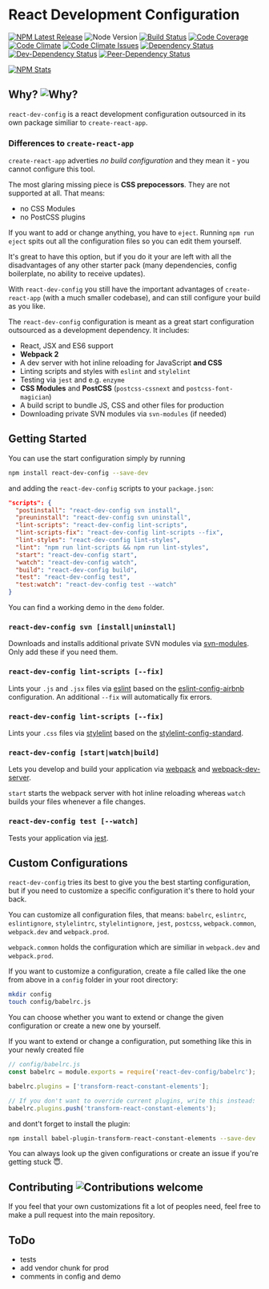 # React Development Configuration

[![NPM Latest Release][npm-image]][npm-url]
![Node Version][node-version-image]
[![Build Status][build-image]][build-url]
[![Code Coverage][coverage-image]][coverage-url]
[![Code Climate][code-climate-image]][code-climate-url]
[![Code Climate Issues][code-climate-issues-image]][code-climate-issues-url]
[![Dependency Status][dependency-image]][dependency-url]
[![Dev-Dependency Status][dev-dependency-image]][dev-dependency-url]
[![Peer-Dependency Status][peer-dependency-image]][peer-dependency-url]

[![NPM Stats][npm-stats-image]][npm-url]

[npm-image]: https://badge.fury.io/js/react-dev-config.svg
[npm-stats-image]: https://nodei.co/npm/react-dev-config.png?downloads=true&downloadRank=true&stars=true
[npm-url]: https://www.npmjs.com/package/react-dev-config
[node-version-image]: https://img.shields.io/node/v/react-dev-config.svg
[build-image]: https://travis-ci.org/rusty1s/react-dev-config.svg?branch=master
[build-url]: https://travis-ci.org/rusty1s/react-dev-config
[coverage-image]: https://img.shields.io/codecov/c/github/rusty1s/react-dev-config.svg
[coverage-url]: https://codecov.io/github/rusty1s/react-dev-config?branch=master
[code-climate-image]: https://codeclimate.com/github/rusty1s/react-dev-config/badges/gpa.svg
[code-climate-url]: https://codeclimate.com/github/rusty1s/react-dev-config
[code-climate-issues-image]: https://codeclimate.com/github/rusty1s/react-dev-config/badges/issue_count.svg
[code-climate-issues-url]: https://codeclimate.com/github/rusty1s/react-dev-config/issues
[dependency-image]: https://david-dm.org/rusty1s/react-dev-config.svg
[dependency-url]: https://david-dm.org/rusty1s/react-dev-config
[dev-dependency-image]: https://david-dm.org/rusty1s/react-dev-config/dev-status.svg
[dev-dependency-url]: https://david-dm.org/rusty1s/react-dev-config?type=dev
[peer-dependency-image]: https://david-dm.org/rusty1s/react-dev-config/peer-status.svg
[peer-dependency-url]: https://david-dm.org/rusty1s/react-dev-config?type=peer

## Why? ![Why?][why]

[why]: https://img.shields.io/badge/start%20with-why%3F-brightgreen.svg

`react-dev-config` is a react development configuration outsourced in its own
package similiar to `create-react-app`.

### Differences to `create-react-app`

`create-react-app` adverties *no build configuration* and they mean it - you
cannot configure this tool.

The most glaring missing piece is **CSS prepocessors**. They are not supported
at all. That means:

* no CSS Modules
* no PostCSS plugins

If you want to add or change anything, you have to `eject`. Running `npm run
eject` spits out all the configuration files so you can edit them yourself.

It's great to have this option, but if you do it your are left with all the
disadvantages of any other starter pack (many dependencies, config boilerplate,
no ability to receive updates).

With `react-dev-config` you still have the important advantages of
`create-react-app` (with a much smaller codebase), and can still configure your
build as you like.

The `react-dev-config` configuration is meant as a great start configuration
outsourced as a development dependency.
It includes:

* React, JSX and ES6 support
* **Webpack 2**
* A dev server with hot inline reloading for JavaScript **and CSS**
* Linting scripts and styles with `eslint` and `stylelint`
* Testing via `jest` and e.g. `enzyme`
* **CSS Modules** and **PostCSS** (`postcss-cssnext` and
  `postcss-font-magician`)
* A build script to bundle JS, CSS and other files for production
* Downloading private SVN modules via `svn-modules` (if needed)

## Getting Started

You can use the start configuration simply by running

```bash
npm install react-dev-config --save-dev
```

and adding the `react-dev-config` scripts to your `package.json`:

```json
"scripts": {
  "postinstall": "react-dev-config svn install",
  "preuninstall": "react-dev-config svn uninstall",
  "lint-scripts": "react-dev-config lint-scripts",
  "lint-scripts-fix": "react-dev-config lint-scripts --fix",
  "lint-styles": "react-dev-config lint-styles",
  "lint": "npm run lint-scripts && npm run lint-styles",
  "start": "react-dev-config start",
  "watch": "react-dev-config watch",
  "build": "react-dev-config build",
  "test": "react-dev-config test",
  "test:watch": "react-dev-config test --watch"
}
```

You can find a working demo in the `demo` folder.

### `react-dev-config svn [install|uninstall]`

Downloads and installs additional private SVN modules via
[svn-modules](https://github.com/ewrogers/svn-modules).
Only add these if you need them.

### `react-dev-config lint-scripts [--fix]`

Lints your `.js` and `.jsx` files via
[eslint](https://github.com/eslint/eslint) based on the
[eslint-config-airbnb](https://github.com/airbnb/javascript/tree/master/packages/eslint-config-airbnb)
configuration.
An additional `--fix` will automatically fix errors.

### `react-dev-config lint-scripts [--fix]`

Lints your `.css` files via
[stylelint](https://github.com/stylelint/stylelint) based on the
[stylelint-config-standard](https://github.com/stylelint/stylelint-config-standard).

### `react-dev-config [start|watch|build]`

Lets you develop and build your application via
[webpack](https://github.com/webpack/webpack) and
[webpack-dev-server](https://github.com/webpack/webpack-dev-server).

`start` starts the webpack server with hot inline reloading whereas `watch` 
builds your files whenever a file changes.

### `react-dev-config test [--watch]`

Tests your application via [jest](https://github.com/facebook/jest).

## Custom Configurations

`react-dev-config` tries its best to give you the best starting configuration,
but if you need to customize a specific configuration it's there to hold your
back.

You can customize all configuration files, that means: `babelrc`, `eslintrc`,
`eslintignore`, `stylelintrc`, `stylelintignore`, `jest`, `postcss`,
`webpack.common`, `webpack.dev` and `webpack.prod`.

`webpack.common` holds the configuration which are similiar in `webpack.dev`
and `webpack.prod`.

If you want to customize a configuration, create a file called like the one 
from above in a `config` folder in your root directory:

```bash
mkdir config
touch config/babelrc.js
```

You can choose whether you want to extend or change the given configuration or
create a new one by yourself.

If you want to extend or change a configuration, put something like this in
your newly created file

```js
// config/babelrc.js
const babelrc = module.exports = require('react-dev-config/babelrc');

babelrc.plugins = ['transform-react-constant-elements'];

// If you don't want to override current plugins, write this instead:
babelrc.plugins.push('transform-react-constant-elements');
```

and dont't forget to install the plugin:

```bash
npm install babel-plugin-transform-react-constant-elements --save-dev
```

You can always look up the given configurations or create an issue if you're
getting stuck 😇.

## Contributing ![Contributions welcome][contributing]

[contributing]: https://img.shields.io/badge/contributions-welcome-brightgreen.svg

If you feel that your own customizations fit a lot of peoples need, feel free
to make a pull request into the main repository.

## ToDo

* tests
* add vendor chunk for prod
* comments in config and demo
